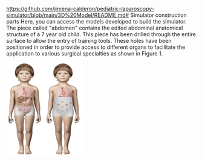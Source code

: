 https://github.com/jimena-calderon/pediatric-laparoscopy-simulator/blob/main/3D%20Model/README.md# Simulator construction parts
Here, you can access the models developed to build the simulator. The piece called "abdomen" contains the edited abdominal anatomical structure of a 7 year old child. This piece has been drilled through the entire surface to allow the entry of training tools. These holes have been positioned in order to provide access to different organs to facilitate the application to various surgical specialties as shown in Figure 1.

<img src="Images/Hole Positioning.png" width="200" height="250">
